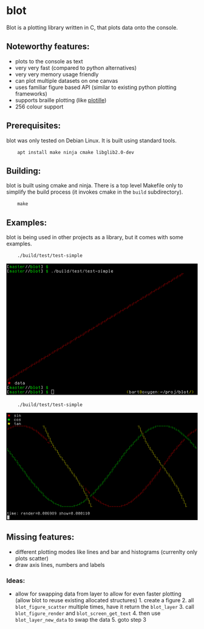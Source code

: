 # blot

Blot is a plotting library written in C, that plots data onto the console.

## Noteworthy features:

  * plots to the console as text
  * very very fast (compared to python alternatives)
  * very very memory usage friendly
  * can plot multiple datasets on one canvas
  * uses familiar figure based API (similar to existing python plotting frameworks)
  * supports braille plotting (like [plotille](https://github.com/tammoippen/plotille))
  * 256 colour support

## Prerequisites:

blot was only tested on Debian Linux. It is built using standard tools.

        apt install make ninja cmake libglib2.0-dev

## Building:

blot is built using cmake and ninja.  There is a top level Makefile only to
simplify the build process (it invokes cmake in the `build` subdirectory).

        make

## Examples:

blot is being used in other projects as a library, but it comes with some
examples.

        ./build/test/test-simple

![simple example](examples/simple.png)

        ./build/test/test-simple

![trig example](examples/trig.png)

## Missing features:

  * different plotting modes like lines and bar and histograms (currenlty only plots scatter)
  * draw axis lines, numbers and labels

### Ideas:

  * allow for swapping data from layer to allow for even faster plotting (allow blot to reuse existing allocated structures)
        1. create a figure
        2. all `blot_figure_scatter` multiple times, have it return the `blot_layer`
        3. call `blot_figure_render` and `blot_screen_get_text`
        4. then use `blot_layer_new_data` to swap the data
        5. goto step 3

